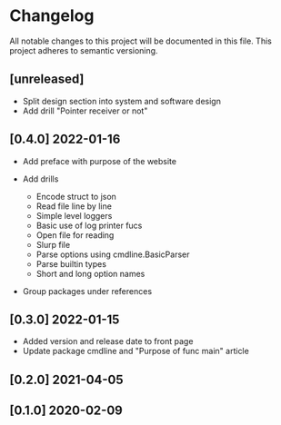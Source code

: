 # Changelog

All notable changes to this project will be documented in this file.
This project adheres to semantic versioning.

## [unreleased]

- Split design section into system and software design
- Add drill "Pointer receiver or not"

## [0.4.0] 2022-01-16

- Add preface with purpose of the website
- Add drills
  - Encode struct to json
  - Read file line by line
  - Simple level loggers
  - Basic use of log printer fucs
  - Open file for reading
  - Slurp file
  - Parse options using cmdline.BasicParser
  - Parse builtin types
  - Short and long option names


- Group packages under references


## [0.3.0] 2022-01-15

- Added version and release date to front page
- Update package cmdline and "Purpose of func main" article

## [0.2.0] 2021-04-05
## [0.1.0] 2020-02-09


